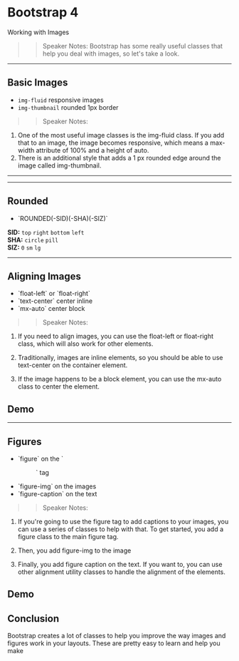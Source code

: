 <!-- .slide: data-state="title" -->
# Bootstrap 4
Working with Images

> > Speaker Notes:
Bootstrap has some really useful classes that help you deal with images, so let's take a look.

---

<!-- .slide: data-state="hasicon" -->

## <i class="fa fa-picture-o"></i> Basic Images

- `img-fluid` responsive images
- `img-thumbnail` rounded 1px border

> > Speaker Notes:

1. One of the most useful image classes is the img-fluid class. If you add that to an image, the image becomes responsive, which means a max-width attribute of 100% and a height of auto.
1. There is an additional style that adds a 1 px rounded edge around the image called img-thumbnail.
---



---

<!-- .slide: data-state="hasicon" -->

## <i class="fa fa-square"></i> Rounded

- <p contenteditable>`ROUNDED(-SID)(-SHA)(-SIZ)`</p>
<div class="sample">
	<b>SID:</b>
	<code class="btn bg-primary text-white">top</code>
	<code class="btn bg-primary text-white">right</code>
	<code class="btn bg-primary text-white">bottom</code>
	<code class="btn bg-primary text-white">left</code>
</div>
<div class="sample">
	<b>SHA:</b>
	<code class="btn bg-danger text-white">circle</code>
	<code class="btn bg-danger text-white">pill</code>
</div>
<div class="sample">
	<b>SIZ:</b>
	<code class="btn bg-success text-white">0</code>
	<code class="btn bg-success text-white">sm</code>
	<code class="btn bg-success text-white">lg</code>
</div>


---

<!-- .slide: data-state="hasicon" -->

## <i class="fa fa-picture-o"></i> Aligning Images

<ul>
	<li class="fragment">`float-left` or `float-right`</li>
	<li class="fragment">`text-center` center inline</li>
	<li class="fragment">`mx-auto` center block</li>
</ul>

> > Speaker Notes:
1. If you need to align images, you can use the float-left or float-right class, which will also work for other elements.

1. Traditionally, images are inline elements, so you should be able to use text-center on the container element.

1. If the image happens to be a block element, you can use the mx-auto class to center the element.

## Demo


---

<!-- .slide: data-state="hasicon" -->

## <i class="fa fa-picture-o"></i> Figures

<ul>
	<li class="fragment">`figure` on the `<figure>` tag</li>
	<li class="fragment">`figure-img` on the images</li>
	<li class="fragment">`figure-caption` on the text</li>
</ul>

> > Speaker Notes:
1. If you're going to use the figure tag to add captions to your images, you can use a series of classes to help with that. To get started, you add a figure class to the main figure tag.

1. Then, you add figure-img to the image

1. Finally, you add figure caption on the text. If you want to, you can use other alignment utility classes to handle the alignment of the elements.

## Demo

## Conclusion
Bootstrap creates a lot of classes to help you improve the way images and figures work in your layouts. These are pretty easy to learn and help you make
